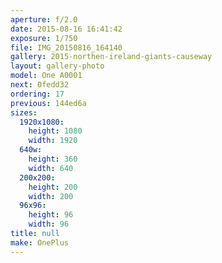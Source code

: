 ```yaml
---
aperture: f/2.0
date: 2015-08-16 16:41:42
exposure: 1/750
file: IMG_20150816_164140
gallery: 2015-northen-ireland-giants-causeway
layout: gallery-photo
model: One A0001
next: 0fedd32
ordering: 17
previous: 144ed6a
sizes:
  1920x1080:
    height: 1080
    width: 1920
  640w:
    height: 360
    width: 640
  200x200:
    height: 200
    width: 200
  96x96:
    height: 96
    width: 96
title: null
make: OnePlus
---
```

